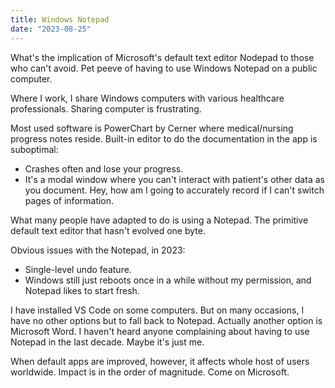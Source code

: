 ```yaml
---
title: Windows Notepad
date: "2023-08-25"
---
```


What's the implication of Microsoft's default text editor Nodepad to those who can't avoid.
Pet peeve of having to use Windows Notepad on a public computer.

<Tweet id="1686740368941805568" />

Where I work, I share Windows computers with various healthcare professionals. Sharing computer is frustrating.

Most used software is PowerChart by Cerner where medical/nursing progress notes reside.
Built-in editor to do the documentation in the app is suboptimal:

- Crashes often and lose your progress.
- It's a modal window where you can't interact with patient's other data as you document. Hey, how am I going to accurately record if I can't switch pages of information.

What many people have adapted to do is using a Notepad.
The primitive default text editor that hasn't evolved one byte.

Obvious issues with the Notepad, in 2023:

- Single-level undo feature.
- Windows still just reboots once in a while without my permission, and Notepad likes to start fresh.

I have installed VS Code on some computers.
But on many occasions, I have no other options but to fall back to Notepad. Actually another option is Microsoft Word.
I haven't heard anyone complaining about having to use Notepad in the last decade.
Maybe it's just me.

When default apps are improved, however, it affects whole host of users worldwide.
Impact is in the order of magnitude.
Come on Microsoft.
